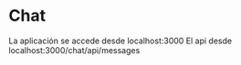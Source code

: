 # Chat
 La aplicación se accede desde localhost:3000
 El api desde localhost:3000/chat/api/messages
